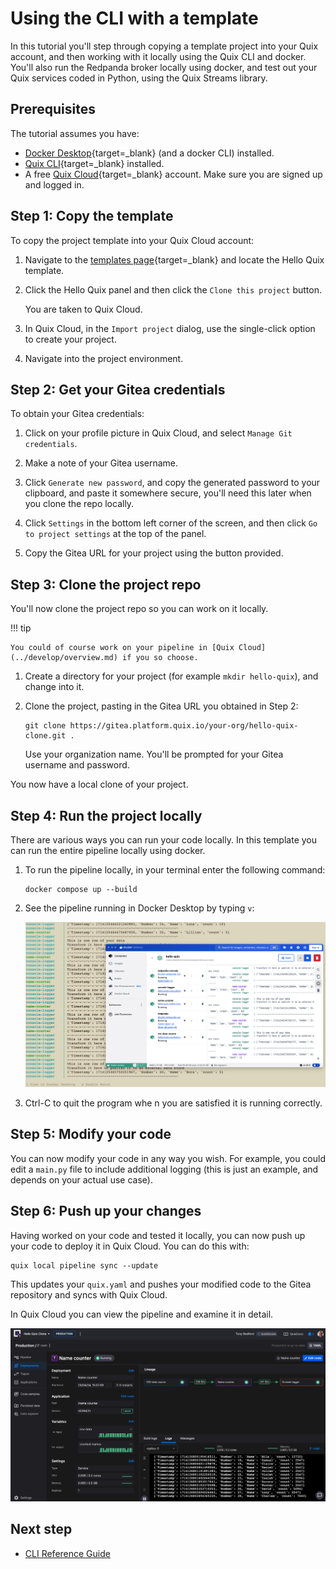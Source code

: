 # Using the CLI with a template

In this tutorial you'll step through copying a template project into your Quix account, and then working with it locally using the Quix CLI and docker. You'll also run the Redpanda broker locally using docker, and test out your Quix services coded in Python, using the Quix Streams library.

## Prerequisites

The tutorial assumes you have:

* [Docker Desktop](https://www.docker.com/products/docker-desktop/){target=_blank} (and a docker CLI) installed.
* [Quix CLI](https://github.com/quixio/quix-cli){target=_blank} installed.
* A free [Quix Cloud](https://portal.platform.quix.io/self-sign-up){target=_blank} account. Make sure you are signed up and logged in.

## Step 1: Copy the template

To copy the project template into your Quix Cloud account:

1. Navigate to the [templates page](https://quix.io/templates){target=_blank} and locate the Hello Quix template. 

2. Click the Hello Quix panel and then click the `Clone this project` button.

    You are taken to Quix Cloud.

3. In Quix Cloud, in the `Import project` dialog, use the single-click option to create your project.

4. Navigate into the project environment.

## Step 2: Get your Gitea credentials

To obtain your Gitea credentials:

1. Click on your profile picture in Quix Cloud, and select `Manage Git credentials`.

2. Make a note of your Gitea username. 

3. Click `Generate new password`, and copy the generated password to your clipboard, and paste it somewhere secure, you'll need this later when you clone the repo locally.

4. Click `Settings` in the bottom left corner of the screen, and then click `Go to project settings` at the top of the panel.

5. Copy the Gitea URL for your project using the button provided.

## Step 3: Clone the project repo

You'll now clone the project repo so you can work on it locally. 

!!! tip

    You could of course work on your pipeline in [Quix Cloud](../develop/overview.md) if you so choose.

1. Create a directory for your project (for example `mkdir hello-quix`), and change into it.

2. Clone the project, pasting in the Gitea URL you obtained in Step 2:

    ```
    git clone https://gitea.platform.quix.io/your-org/hello-quix-clone.git .
    ```

    Use your organization name. You'll be prompted for your Gitea username and password.

You now have a local clone of your project.

## Step 4: Run the project locally

There are various ways you can run your code locally. In this template you can run the entire pipeline locally using docker.

1. To run the pipeline locally, in your terminal enter the following command:

    ```
    docker compose up --build
    ```

2. See the pipeline running in Docker Desktop by typing `v`:

    ![Docker Desktop](../images/docker-desktop.png)

3. Ctrl-C to quit the program whe n you are satisfied it is running correctly.

## Step 5: Modify your code

You can now modify your code in any way you wish. For example, you could edit a `main.py` file to include additional logging (this is just an example, and depends on your actual use case).

## Step 6: Push up your changes

Having worked on your code and tested it locally, you can now push up your code to deploy it in Quix Cloud. You can do this with:

```
quix local pipeline sync --update
```

This updates your `quix.yaml` and pushes your modified code to the Gitea repository and syncs with Quix Cloud.

In Quix Cloud you can view the pipeline and examine it in detail.

![Quix Cloud pipeline view](../images/hello-quix-pipeline-view.png)

## Next step

* [CLI Reference Guide](./cli-reference.md)
